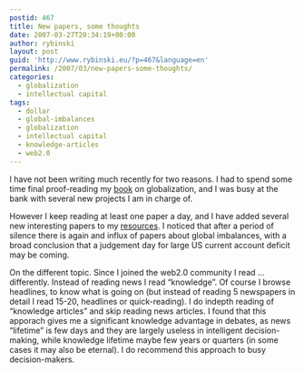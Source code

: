 ```yaml
---
postid: 467
title: New papers, some thoughts
date: 2007-03-27T20:34:19+00:00
author: rybinski
layout: post
guid: 'http://www.rybinski.eu/?p=467&language=en'
permalink: /2007/03/new-papers-some-thoughts/
categories:
  - globalization
  - intellectual capital
tags:
  - dollar
  - global-imbalances
  - globalization
  - intellectual capital
  - knowledge-articles
  - web2.0
---
```

I have not been writing much recently for two reasons. I had to spend some time final proof-reading my [book](http://www.rybinski.eu/?page_id=105&amp;language=en) on globalization, and I was busy at the bank with several new projects I am in charge of.

However I keep reading at least one paper a day, and I have added several new interesting papers to my [resources](http://www.rybinski.eu/resources/). I noticed that after a period of silence there is again and influx of papers about global imbalances, with a broad conclusion that a judgement day for large US current account deficit may be coming.

On the different topic. Since I joined the web2.0 community I read … differently. Instead of reading news I read “knowledge”. Of course I browse headlines, to know what is going on (but instead of reading 5 newspapers in detail I read 15-20, headlines or quick-reading). I do indepth reading of “knowledge articles” and skip reading news articles. I found that this apporach gives me a significant knowledge advantage in debates, as news “lifetime” is few days and they are largely useless in intelligent decision-making, while knowledge lifetime maybe few years or quarters (in some cases it may also be eternal). I do recommend this approach to busy decision-makers.
